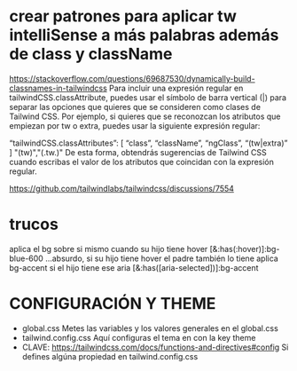# crear patrones para aplicar tw intelliSense a más palabras además de class y className

https://stackoverflow.com/questions/69687530/dynamically-build-classnames-in-tailwindcss
Para incluir una expresión regular en tailwindCSS.classAttribute, puedes usar el símbolo de barra vertical (|) para separar las opciones que quieres que se consideren como clases de Tailwind CSS. Por ejemplo, si quieres que se reconozcan los atributos que empiezan por tw o extra, puedes usar la siguiente expresión regular:

“tailwindCSS.classAttributes”: [ “class”, “className”, “ngClass”, “(tw|extra)” ]
"(tw)","(.tw.)"
De esta forma, obtendrás sugerencias de Tailwind CSS cuando escribas el valor de los atributos que coincidan con la expresión regular.

https://github.com/tailwindlabs/tailwindcss/discussions/7554

# trucos

aplica el bg sobre si mismo cuando su hijo tiene hover
[&:has(:hover)]:bg-blue-600
...absurdo, si su hijo tiene hover el padre también lo tiene
aplica bg-accent si el hijo tiene ese aria
[&:has([aria-selected])]:bg-accent

# CONFIGURACIÓN Y THEME

-  global.css
   Metes las variables y los valores generales en el global.css
-  tailwind.config.css
   Aquí configuras el tema en con la key theme
-  CLAVE: https://tailwindcss.com/docs/functions-and-directives#config
   Si defines algúna propiedad en tailwind.config.css
